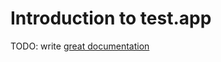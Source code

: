 # Introduction to test.app

TODO: write [great documentation](http://jacobian.org/writing/great-documentation/what-to-write/)
